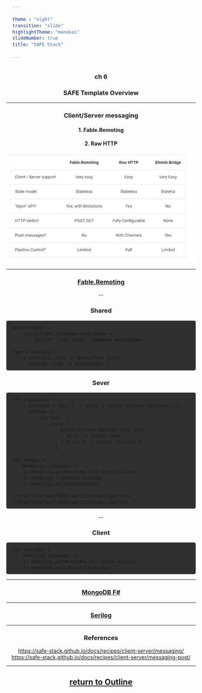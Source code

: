 ```yaml
---

theme : "night"
transition: "slide"
highlightTheme: "monokai"
slideNumber: true
title: "SAFE Stack"

---
```


### ch 6

### SAFE Template Overview

<style>
pre {
  background: #303030;
  padding: 10px 16px;
  border-radius: 0.3em;
  counter-reset: line;
}
pre code[class*="="] .line {
  display: block;
  line-height: 1.8rem;
  font-size: 1em;
}
pre code[class*="="] .line:before {
  counter-increment: line;
  content: counter(line);
  display: inline-block;
  border-right: 3px solid #6ce26c !important;
  padding: 0 .5em;
  margin-right: .5em;
  color: #afafaf !important;
  width: 24px;
  text-align: right;
}

.reveal .slides > section > section {
  text-align: center;
}

h1,h2,h3,h4 {
  text-align: center;
}

p {
  text-align: center;
}
</style>

---

### Client/Server messaging

#### 1. Fable.Remoting

#### 2. Raw HTTP

![](./img/compare.JPG)

---

### [Fable.Remoting](https://zaid-ajaj.github.io/Fable.Remoting/)

--

### Shared

```fsharp=
module Route =
    let builder typeName methodName =
        sprintf "/api/%s/%s" typeName methodName

type ITodosApi =
    { getTodos: unit -> Async<Todo list>
      addTodo: Todo -> Async<Todo> }
```

### Sever

```fsharp=
let todosApi =
    { getTodos = fun () -> async { return storage.GetTodos() }
      addTodo =
          fun todo ->
              async {
                  match storage.AddTodo todo with
                  | Ok () -> return todo
                  | Error e -> return failwith e
              } }

let webApp =
    Remoting.createApi ()
    |> Remoting.withRouteBuilder Route.builder
    |> Remoting.fromValue todosApi
    |> Remoting.buildHttpHandler

//http:localhost:8085/api/ITodosApi/getTodos
//http:localhost:8085/api/ITodosApi/addTodo
```

--

### Client

```fsharp=
let todosApi =
    Remoting.createApi ()
    |> Remoting.withRouteBuilder Route.builder
    |> Remoting.buildProxy<ITodosApi>
```

---

### [MongoDB F#](https://medium.com/@mukund.sharma92/cruding-in-f-with-mongodb-e4699d1ac17e)

---

### [Serilog](https://github.com/Zaid-Ajaj/Giraffe.SerilogExtensions)

---

### References

<https://safe-stack.github.io/docs/recipes/client-server/messaging/>
<https://safe-stack.github.io/docs/recipes/client-server/messaging-post/>

---

## [return to Outline](../../export/#/2)
